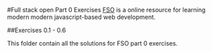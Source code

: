 #Full stack open Part 0 Exercises
[FSO](https://fullstackopen.com/) is a online resource for learning modern modern javascript-based web development.

##Exercises 0.1 - 0.6

This folder contain all the solutions for FSO part 0 exercises.
